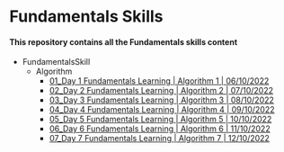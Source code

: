 # Fundamentals Skills

#### This repository contains all the Fundamentals skills content


- FundamentalsSkill
    - Algorithm
        - [01_Day 1 Fundamentals Learning | Algorithm 1 | 06/10/2022](https://github.com/rohit-753/FundamentalsSkill/tree/main/01_Day%201%20Fundamentals%20Learning)
        - [02_Day 2 Fundamentals Learning | Algorithm 2 | 07/10/2022](https://github.com/rohit-753/FundamentalsSkill/tree/main/02_Day%202%20of%20Fundamentals%20Learning)
        - [03_Day 3 Fundamentals Learning | Algorithm 3 | 08/10/2022](https://github.com/rohit-753/FundamentalsSkill/tree/main/03_Day%203%20of%20Fundamentals%20Learning)
        - [04_Day 4 Fundamentals Learning | Algorithm 4 | 09/10/2022](https://github.com/rohit-753/FundamentalsSkill/tree/main/04_Day%204%20of%20Fundamentals%20Learning)
        - [05_Day 5 Fundamentals Learning | Algorithm 5 | 10/10/2022](https://github.com/rohit-753/FundamentalsSkill/tree/main/05_Day%205%20of%20Fundamentals%20Learning)
        - [06_Day 6 Fundamentals Learning | Algorithm 6 | 11/10/2022](https://github.com/rohit-753/FundamentalsSkill/tree/main/06_Day%206%20of%20Fundamentals%20Learning)
        - [07_Day 7 Fundamentals Learning | Algorithm 7 | 12/10/2022](https://github.com/rohit-753/FundamentalsSkill/tree/main/07_Day%207%20of%20Fundamentals%20Learning)
